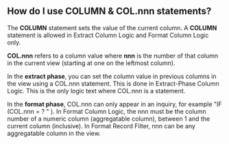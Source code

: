 
## How do I use COLUMN & COL.nnn statements?

The **COLUMN** statement sets the value of the current column.
A **COLUMN** statement is allowed in Extract Column Logic and Format Column Logic only.

**COL.nnn** refers to a column value where **nnn** is the number of that column in the current view (starting at one on the leftmost column).

In the **extract phase**, you can set the column value in previous columns in the view using a COL.nnn statement. This is done in Extract-Phase Column Logic. This is the only logic text where COL.nnn is a statement.  

In the **format phase**,  COL.nnn can only appear in an inquiry, for example "IF (COL.nnn = ? " ). In Format Column Logic, the nnn must be the column number of a numeric column (aggregatable column), between 1 and the current column (inclusive). In Format Record Filter, nnn can be any aggregatable  column in the view.
